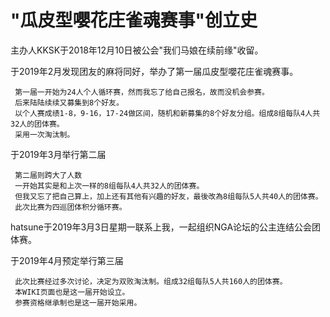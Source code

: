 # "瓜皮型嚶花庄雀魂赛事"创立史

 主办人KKSK于2018年12月10日被公会"我们马娘在续前缘"收留。  

 于2019年2月发现团友的麻将同好，举办了第一届瓜皮型嚶花庄雀魂赛事。  

     第一届一开始为24人个人循环赛，然而我忘了给自己报名，故而没机会参赛。  
     后来陆陆续续又募集到8个好友。  
     以个人赛成绩1-8，9-16，17-24做区间，随机和新募集的8个好友分组。组成8组每队4人共32人的团体赛。  
     采用一次淘汰制。  

 于2019年3月举行第二届  

     第二届则跨大了人数  
     一开始其实是和上次一样的8组每队4人共32人的团体赛。  
     但我又忘了把自己算上，加上还有其他有兴趣的好友，最後改為8组每队5人共40人的团体赛。  
     此次比赛为四巡团体积分循环赛。  

 hatsune于2019年3月3日星期一联系上我，一起组织NGA论坛的公主连结公会团体赛。  

 于2019年4月预定举行第三届  

     此次比赛经过多次讨论，决定为双败淘汰制。组成32组每队5人共160人的团体赛。  
     本WIKI页面也是这一届开始设立。  
     参赛资格继承制也是这一届开始采用。  